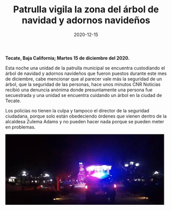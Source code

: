 ﻿---
layout: blog
title:  "Patrulla vigila la zona del árbol de navidad y adornos navideños"
date:   2020-12-15
categories: tecate
permalink: /:categories/:title:output_ext
image: /img/cnr/2020-12-15-patrulla-vigila.jpeg
alt: "Patrulla vigila la zona del árbol de navidad y adornos navideños"
autor: 
---
 
**Tecate, Baja California; Martes 15 de diciembre del 2020.**


Esta noche una unidad de la patrulla municipal se encuentra custodiando el árbol de navidad y adornos navideños que fueron puestos durante este mes de diciembre, cabe mencionar que al parecer vale más la seguridad de un árbol, que la seguridad de las personas, hace unos minutos CNR Noticias recibió una denuncia anónima donde presuntamente una persona fue secuestrada y una unidad se encuentra cuidando un árbol en la ciudad de Tecate.


Los policías no tienen la culpa y tampoco el director de la seguridad ciudadana, porque solo están obedeciendo órdenes que vienen dentro de la alcaldesa Zulema Adams y no pueden hacer nada porque se pueden meter en problemas.

<div id="carouselExampleSlidesOnly" class="carousel slide" data-ride="carousel">
  <div class="carousel-inner">
    <div class="carousel-item active">
       <img class="d-block w-100" src="/img/cnr/2020-12-15-patrulla-vigila.jpeg" loading="lazy"  alt="Patrulla vigila la zona del árbol de navidad y adornos navideños">
    </div>
  </div>
</div>